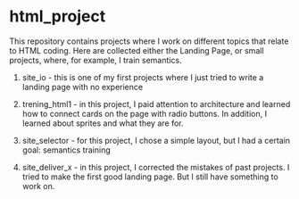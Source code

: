 ﻿# html_project
 
This repository contains projects where I work on different topics that relate to HTML coding. Here are collected either the Landing Page, or small projects, where, for example, I train semantics.

1) site_io - this is one of my first projects where I just tried to write a landing page with no experience

2) trening_html1 - in this project, I paid attention to architecture and learned how to connect cards on the page with radio buttons. In addition, I learned about sprites and what they are for.

3) site_selector - for this project, I chose a simple layout, but I had a certain goal: semantics training

4) site_deliver_x - in this project, I corrected the mistakes of past projects. I tried to make the first good landing page. But I still have something to work on.
